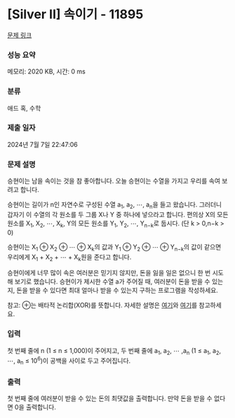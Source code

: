 # [Silver II] 속이기 - 11895 

[문제 링크](https://www.acmicpc.net/problem/11895) 

### 성능 요약

메모리: 2020 KB, 시간: 0 ms

### 분류

애드 혹, 수학

### 제출 일자

2024년 7월 7일 22:47:06

### 문제 설명

<p>승현이는 남을 속이는 것을 참 좋아합니다. 오늘 승현이는 수열을 가지고 우리를 속여 보려고 합니다.</p>

<p>승현이는 길이가 n인 자연수로 구성된 수열 a<sub>1</sub>, a<sub>2</sub>, ⋯, a<sub>n</sub>을 들고 왔습니다. 그러더니 갑자기 이 수열의 각 원소를 두 그룹 X나 Y 중 하나에 넣으라고 합니다. 편의상 X의 모든 원소를 X<sub>1</sub>, X<sub>2</sub>, ⋯, X<sub>k</sub>, Y의 모든 원소를 Y<sub>1</sub>, Y<sub>2</sub>, ⋯, Y<sub>n−k</sub>로 둡시다. (단 k > 0,n−k > 0)</p>

<p>승현이는 X<sub>1</sub> ⊕ X<sub>2</sub> ⊕ ⋯ ⊕ X<sub>k</sub>의 값과 Y<sub>1</sub> ⊕ Y<sub>2</sub> ⊕ ⋯ ⊕ Y<sub>n−k</sub>의 값이 같으면 우리에게 X<sub>1</sub> + X<sub>2</sub> + ⋯ + X<sub>k</sub>원을 준다고 합니다.</p>

<p>승현이에게 너무 많이 속은 여러분은 믿기지 않지만, 돈을 잃을 일은 없으니 한 번 시도해 보기로 했습니다. 승현이가 제시한 수열 a가 주어질 때, 여러분이 돈을 받을 수 있는지, 돈을 받을 수 있다면 최대 얼마나 받을 수 있는지 구하는 프로그램을 작성하세요.</p>

<p>참고: ⊕는 배타적 논리합(XOR)를 뜻합니다. 자세한 설명은 <a href="http://ko.wikipedia.org/wiki/%EB%B0%B0%ED%83%80%EC%A0%81_%EB%85%BC%EB%A6%AC%ED%95%A9#.EB.B9.84.ED.8A.B8.EA.B0.84_.EB.B0.B0.ED.83.80.EC.A0.81_.EB.85.BC.EB.A6.AC.ED.95.A9">여기</a>와 <a href="http://ko.wikipedia.org/wiki/XOR_%EC%8A%A4%EC%99%91_%EC%95%8C%EA%B3%A0%EB%A6%AC%EC%A6%98#.EC.A6.9D.EB.AA.85">여기</a>를 참고하세요.</p>

### 입력 

 <p>첫 번째 줄에 n (1 ≤ n ≤ 1,000)이 주어지고, 두 번째 줄에 a<sub>1</sub>, a<sub>2</sub>, ⋯ ,a<sub>n</sub> (1 ≤ a<sub>1</sub>, a<sub>2</sub>, ⋯, a<sub>n</sub> ≤ 10<sup>6</sup>)이 공백을 사이로 두고 주어집니다.</p>

### 출력 

 <p>첫 번째 줄에 여러분이 받을 수 있는 돈의 최댓값을 출력합니다. 만약 돈을 받을 수 없다면 0을 출력합니다.</p>

